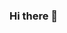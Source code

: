 ### Hi there 👋

<!--
**zwang317/zwang317** is a ✨ _special_ ✨ repository because its `README.md` (this file) appears on your GitHub profile.

Here are some ideas to get you started:

- 🔭 I’m currently working on many things
- 🌱 I’m currently learning Python
- 👯 I’m looking to collaborate on ...
- 🤔 I’m looking for help with ...
- 💬 Ask me about something
- 📫 How to reach me: ...
- 😄 Pronouns: ...
- ⚡ Fun fact: I am still thinking about a fun fact about me
-->
